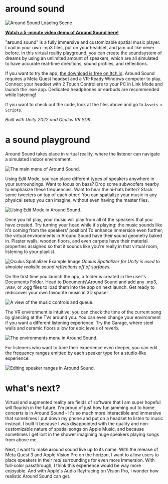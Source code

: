 # around sound

![Around Sound Loading Scene](https://imgur.com/thFpS87.gif)

[**Watch a 5-minute video demo of Around Sound here!**](https://youtu.be/5T9dw6rTP74) 

"**ar**ound sound" is a fully immersive and customizable spatial music player. Load in your own .mp3 files, put on your headset, and jam out like never before. In this virtual reality playground, you can create the soundsystem of dreams by using an unlimited amount of speakers, which are all simulated to have accurate real-time directions, sound profiles, and reflections.

If you want to try the app, [the download is free on Itch.io](https://justinlin905.itch.io/around-sound). Around Sound requires a Meta Quest headset and a VR-Ready Windows computer to play. Connect your headset with 2 Touch Controllers to your PC in Link Mode and launch the .exe app. Dedicated headphones or earbuds are recommended while listening!

If you want to check out the code, look at the files above and go to `Assets > Scripts`.

*Built with Unity 2022 and Oculus VR SDK*.

# a sound playground

Around Sound takes place in virtual reality, where the listener can navigate a simulated indoor environment.

![The main menu of Around Sound.](https://imgur.com/8ES5seF.jpg)

Using Edit Mode, you can place different types of speakers anywhere in your surroundings. Want to focus on bass? Drop some subwoofers nearby to emphasize these frequencies. Want to hear the hi-hats better? Stack some tweeters on top of each other! You can spatialize your music in any physical setup you can imagine, without even having the master files.

![Using Edit Mode in Around Sound.](https://imgur.com/A2X1sE5.jpg)

Once you hit play, your music will play from all of the speakers that you have created. Try turning your head while it's playing: the music sounds like it's coming from the speakers' position! To enhance immersion even further, the virtual environments in Around Sound have their sound geometry baked in. Plaster walls, wooden floors, and even carpets have their material properties assigned so that it sounds like you're really in that virtual room, listening to your playlist.

![Oculus Spatializer Example Image](https://imgur.com/HdAWyZh.png)
*Oculus Spatializer for Unity is used to simulate realistic sound reflections off of surfaces.*

On the first time you launch the app, a folder is created in the user's Documents Folder. Head to Documents\Around Sound and add any .mp3, .wav, or .ogg files to load them into the app on next launch. Get ready to rediscover your own favourite music in 3D space!

![A view of the music controls and queue.](https://imgur.com/ZhvGfTA.jpg)

The VR environment is intuitive: you can check the time of the current song by glancing at the TVs around you. You can even change your environment if you want a different listening experience. Try the Garage, where steel walls and ceramic floors allow for epic levels of reverb.

![The environments menu in Around Sound.](https://imgur.com/OrpsBxI.jpg)

For listeners who want to tune their experience even deeper, you can edit the frequency ranges emitted by each speaker type for a studio-like experience.

![Editing speaker ranges in Around Sound.](https://imgur.com/RolsSLQ.jpg)

# what's next?

Virtual and augmented reality are fields of software that I am super hopeful will flourish in the future. I'm proud of just how fun jamming out to home concerts is in Around Sound - it's so much more interactible and immersive that sometimes I put down my phone and put on a headset to listen to music instead. I built it because I was disappointed with the quality and non-customizable nature of spatial songs on Apple Music, and because sometimes I get lost in the shower imagining huge speakers playing songs from above me.

Next, I want to make **ar**ound sound live up to its name. With the release of Meta Quest 3 and Apple Vision Pro on the horizon, I want to allow users to place speakers in their *real* surroundings for even more immersion. With full-color passthrough, I think this experience would be way more enjoyable. And with Apple's Audio Raytracing on Vision Pro, I wonder how realistic Around Sound can get.
